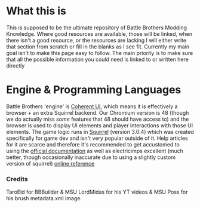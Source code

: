 # What this is
This is supposed to be the ultimate repository of Battle Brothers Modding Knowledge. Where good resources are available, those will be linked, when there isn't a good resource, or the resources are lacking I will either write that section from scratch or fill in the blanks as I see fit.
Currently my main goal isn't to make this page easy to follow. The main priority is to make sure that all the possible information you could need is linked to or written here directly

# Engine & Programming Languages
Battle Brothers 'engine' is [Coherent UI](https://coherent-labs.com/Documentation/cpp/db/dbc/_java_script.html), which means it is effectively a browser + an extra Squirrel backend. Our Chromium version is 48 (though we do actually miss *some* features that 48 should have access to) and the browser is used to display UI elements and player interactions with those UI elements. The game logic runs in [Squirrel](http://squirrel-lang.org/) (version 3.0.4) which was created specifically for game dev and isn't very popular outside of it. Help articles for it are scarce and therefore it's recommended to get accustomed to using the [official documentation](http://www.squirrel-lang.org/doc/squirrel3.pdf) as well as electricimps excellent (much better, though occasionally inaccurate due to using a slightly custom version of squirrel) [online reference](https://developer.electricimp.com/squirrel)

### Credits
TaroEld for BBBuilder & MSU
LordMidas for his YT videos & MSU
Poss for his brush metadata.xml image.
